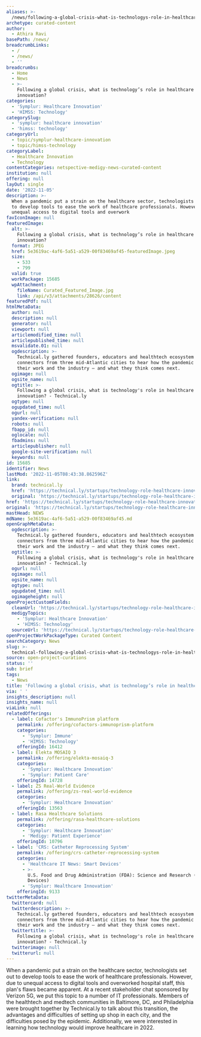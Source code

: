 ```yaml
---
aliases: >-
  /news/following-a-global-crisis-what-is-technologys-role-in-healthcare-innovation
archetype: curated-content
author:
  - Athira Ravi
basePath: /news/
breadcrumbLinks:
  - /
  - /news/
  - ''
breadcrumbs:
  - Home
  - News
  - >-
    Following a global crisis, what is technology’s role in healthcare
    innovation?
categories:
  - 'Symplur: Healthcare Innovation'
  - 'HIMSS: Technology'
categorySlug:
  - 'symplur: healthcare innovation'
  - 'himss: technology'
categoryUrl:
  - topic/symplur-healthcare-innovation
  - topic/himss-technology
categoryLabel:
  - Healthcare Innovation
  - Technology
contentCategories: netspective-medigy-news-curated-content
institution: null
offering: null
layOut: single
date: '2022-11-05'
description: >-
  When a pandemic put a strain on the healthcare sector, technologists set out
  to develop tools to ease the work of healthcare professionals. However, due to
  unequal access to digital tools and overwork
favIconImage: null
featuredImage:
  alt: >-
    Following a global crisis, what is technology’s role in healthcare
    innovation?
  format: JPEG
  href: 5e3619ac-4af6-5a51-a529-00f83469af45-featuredImage.jpeg
  size:
    - 533
    - 799
  valid: true
  workPackage: 15685
  wpAttachment:
    fileName: Curated_Featured_Image.jpg
    link: /api/v3/attachments/28626/content
featuredPdf: null
htmlMetaData:
  author: null
  description: null
  generator: null
  viewport: null
  articlemodified_time: null
  articlepublished_time: null
  msvalidate.01: null
  ogdescription: >-
    Technical.ly gathered founders, educators and healthtech ecosystem
    connectors from three mid-Atlantic cities to hear how the pandemic impacted
    their work and the industry — and what they think comes next.
  ogimage: null
  ogsite_name: null
  ogtitle: >-
    Following a global crisis, what is technology's role in healthcare
    innovation? - Technical.ly
  ogtype: null
  ogupdated_time: null
  ogurl: null
  yandex-verification: null
  robots: null
  fbapp_id: null
  oglocale: null
  fbadmins: null
  articlepublisher: null
  google-site-verification: null
  keywords: null
id: 15685
identifier: News
lastMod: '2022-11-05T08:43:38.862596Z'
link:
  brand: technical.ly
  href: 'https://technical.ly/startups/technology-role-healthcare-innovation/'
  original: 'https://technical.ly/startups/technology-role-healthcare-innovation/'
href: 'https://technical.ly/startups/technology-role-healthcare-innovation/'
original: 'https://technical.ly/startups/technology-role-healthcare-innovation/'
mastHead: NEWS
mdName: 5e3619ac-4af6-5a51-a529-00f83469af45.md
openGraphMetaData:
  ogdescription: >-
    Technical.ly gathered founders, educators and healthtech ecosystem
    connectors from three mid-Atlantic cities to hear how the pandemic impacted
    their work and the industry — and what they think comes next.
  ogtitle: >-
    Following a global crisis, what is technology's role in healthcare
    innovation? - Technical.ly
  ogurl: null
  ogimage: null
  ogsite_name: null
  ogtype: null
  ogupdated_time: null
  ogimageheight: null
openProjectCustomFields:
  cleanUrl: 'https://technical.ly/startups/technology-role-healthcare-innovation/'
  medigyTopics:
    - 'Symplur: Healthcare Innovation'
    - 'HIMSS: Technology'
  sourceUrl: 'https://technical.ly/startups/technology-role-healthcare-innovation/'
openProjectWorkPackageType: Curated Content
searchCategory: News
slug: >-
  technical-following-a-global-crisis-what-is-technologys-role-in-healthcare-innovation
source: open-project-curations
status: ''
sub: brief
tags:
  - News
title: 'Following a global crisis, what is technology’s role in healthcare innovation?'
via: ' '
insights_description: null
insights_name: null
viaLink: null
relatedOfferings:
  - label: Cofactor's ImmunoPrism platform
    permalink: /offering/cofactors-immunoprism-platform
    categories:
      - 'Symplur: Immune'
      - 'HIMSS: Technology'
    offeringId: 16412
  - label: Elekta MOSAIQ 3
    permalink: /offering/elekta-mosaiq-3
    categories:
      - 'Symplur: Healthcare Innovation'
      - 'Symplur: Patient Care'
    offeringId: 14728
  - label: ZS Real-World Evidence
    permalink: /offering/zs-real-world-evidence
    categories:
      - 'Symplur: Healthcare Innovation'
    offeringId: 13563
  - label: Rasa Healthcare Solutions
    permalink: /offering/rasa-healthcare-solutions
    categories:
      - 'Symplur: Healthcare Innovation'
      - 'Medigy: Patient Experience'
    offeringId: 10796
  - label: 'CRS: Catheter Reprocessing System'
    permalink: /offering/crs-catheter-reprocessing-system
    categories:
      - 'Healthcare IT News: Smart Devices'
      - >-
        U.S. Food and Drug Administration (FDA): Science and Research (Medical
        Devices)
      - 'Symplur: Healthcare Innovation'
    offeringId: 9133
twitterMetaData:
  twittercard: null
  twitterdescription: >-
    Technical.ly gathered founders, educators and healthtech ecosystem
    connectors from three mid-Atlantic cities to hear how the pandemic impacted
    their work and the industry — and what they think comes next.
  twittertitle: >-
    Following a global crisis, what is technology's role in healthcare
    innovation? - Technical.ly
  twitterimage: null
  twitterurl: null
---
```

<p>When a pandemic put a strain on the healthcare sector, technologists set out to develop tools to ease the work of healthcare professionals. However, due to unequal access to digital tools and overworked hospital staff, this plan's flaws became apparent. At a recent stakeholder chat sponsored by Verizon 5G, we put this topic to a number of IT professionals. Members of the healthtech and medtech communities in Baltimore, DC, and Philadelphia were brought together by Technical.ly to talk about this transition, the advantages and difficulties of setting up shop in each city, and the difficulties posed by the epidemic. Additionally, we were interested in learning how technology would improve healthcare in 2022.</p>